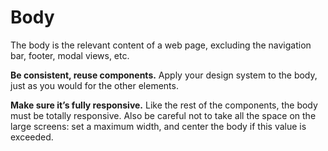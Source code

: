 # Body
The body is the relevant content of a web page, excluding the navigation bar, footer, modal views, etc.

**Be consistent, reuse components.** Apply your design system to the body, just as you would for the other elements.

**Make sure it’s fully responsive.** Like the rest of the components, the body must be totally responsive. Also be careful not to take all the space on the large screens: set a maximum width, and center the body if this value is exceeded. 
